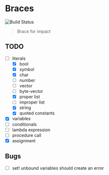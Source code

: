 # Braces
![Build Status](https://https://github.com/certainty/braces/blob/switch-to-actions/.github/workflows/rust.yml/badge.svg?branch=main)

> Brace for impact



## TODO

- [ ] literals
  - [x] bool
  - [x] symbol
  - [x] char
  - [ ] number
  - [ ] vector
  - [ ] byte-vector
  - [x] proper list 
  - [ ] improper list 
  - [x] string
  - [x] quoted constants
  
- [x] variables
- [ ] conditionals
- [ ] lambda expression
- [ ] procedure call
- [x] assignment

## Bugs

- [ ] set! unbound variables should create an error

